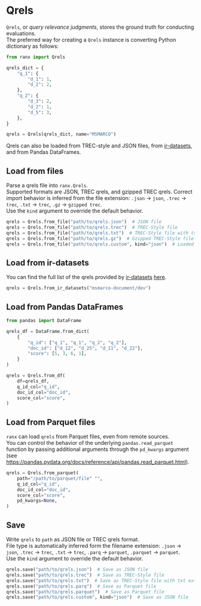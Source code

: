 # Qrels

`Qrels`, or _query relevance judgments_, stores the ground truth for conducting evaluations.  
The preferred way for creating a `Qrels` instance is converting Python dictionary as follows:

```python
from ranx import Qrels

qrels_dict = {
    "q_1": {
        "d_1": 1,
        "d_2": 2,
    },
    "q_2": {
        "d_3": 2,
        "d_2": 1,
        "d_5": 3,
    },
}

qrels = Qrels(qrels_dict, name="MSMARCO")
```

Qrels can also be loaded from TREC-style and JSON files, from [ir-datasets](https://ir-datasets.com), and from Pandas DataFrames.

## Load from files
Parse a qrels file into `ranx.Qrels`.  
Supported formats are JSON, TREC qrels, and gzipped TREC qrels.
Correct import behavior is inferred from the file extension: `.json` -> `json`, `.trec` -> `trec`, `.txt` -> `trec`, `.gz` -> `gzipped trec`.  
Use the `kind` argument to override the default behavior.


```python
qrels = Qrels.from_file("path/to/qrels.json")  # JSON file
qrels = Qrels.from_file("path/to/qrels.trec")  # TREC-Style file
qrels = Qrels.from_file("path/to/qrels.txt")  # TREC-Style file with txt extension
qrels = Qrels.from_file("path/to/qrels.gz")  # Gzipped TREC-Style file
qrels = Qrels.from_file("path/to/qrels.custom", kind="json")  # Loaded as JSON file
```

## Load from ir-datasets
You can find the full list of the qrels provided by [ir-datasets](https://ir-datasets.com) [here](https://ir-datasets.com).

```python
qrels = Qrels.from_ir_datasets("msmarco-document/dev")
```

## Load from Pandas DataFrames
```python
from pandas import DataFrame

qrels_df = DataFrame.from_dict(
    {
        "q_id": ["q_1", "q_1", "q_2", "q_2"],
        "doc_id": ["d_12", "d_25", "d_11", "d_22"],
        "score": [5, 3, 6, 1],
    }
)

qrels = Qrels.from_df(
    df=qrels_df,
    q_id_col="q_id",
    doc_id_col="doc_id",
    score_col="score",
)
```

## Load from Parquet files
`ranx` can load `qrels` from Parquet files, even from remote sources.  
You can control the behavior of the underlying `pandas.read_parquet` function by passing additional arguments through the `pd_kwargs` argument (see https://pandas.pydata.org/docs/reference/api/pandas.read_parquet.html).

```python
qrels = Qrels.from_parquet(
    path="/path/to/parquet/file" "",
    q_id_col="q_id",
    doc_id_col="doc_id",
    score_col="score",
    pd_kwargs=None,
)
```

## Save
Write `qrels` to `path` as JSON file or TREC qrels format.  
File type is automatically inferred form the filename extension: `.json` -> `json`, `.trec` -> `trec`, `.txt` -> `trec`, `.parq` -> `parquet`, `.parquet` -> `parquet`.  
Use the `kind` argument to override the default behavior.

```python
qrels.save("path/to/qrels.json")  # Save as JSON file
qrels.save("path/to/qrels.trec")  # Save as TREC-Style file
qrels.save("path/to/qrels.txt")  # Save as TREC-Style file with txt extension
qrels.save("path/to/qrels.parq")  # Save as Parquet file
qrels.save("path/to/qrels.parquet")  # Save as Parquet file
qrels.save("path/to/qrels.custom", kind="json")  # Save as JSON file
```